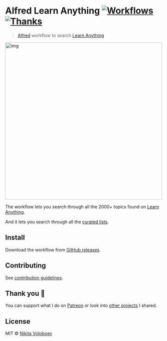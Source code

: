 # Alfred Learn Anything [![Workflows](https://img.shields.io/badge/More%20Workflows-🎩-purple.svg)](https://github.com/learn-anything/alfred-workflows#amazing-alfred-workflows--) [![Thanks](https://img.shields.io/badge/Say%20Thanks-💗-ff69b4.svg)](https://www.patreon.com/nikitavoloboev)
> [Alfred](https://www.alfredapp.com/) workflow to search [Learn Anything](https://learn-anything.xyz/)

<img src="https://i.imgur.com/avMYwZR.png" width="500" alt="img">

The workflow lets you search through all the 2000+ topics found on [Learn Anything](https://learn-anything.xyz/).

And it lets you search through all the [curated lists](https://github.com/learn-anything/curated-lists#curated-lists).

## Install
Download the workflow from [GitHub releases](../../releases/latest).

## Contributing
See [contribution guidelines](CONTRIBUTING.md#contributing).

## Thank you 💜
You can support what I do on [Patreon](https://www.patreon.com/nikitavoloboev) or look into [other projects](https://nikitavoloboev.xyz/projects) I shared.

## License
MIT © [Nikita Voloboev](https://www.nikitavoloboev.xyz)